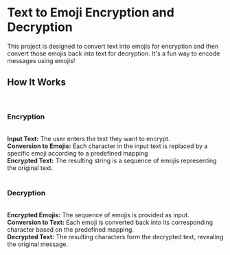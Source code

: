 <h1>Text to Emoji Encryption and Decryption</h1>
<p>This project is designed to convert text into emojis for encryption and then convert those emojis back into text for decryption. It's a fun way to encode messages using emojis!</p>

<h2>How It Works</h2><br>
<h3>Encryption</h3><br>
<b>Input Text:</b> The user enters the text they want to encrypt.<br>
<b>Conversion to Emojis:</b> Each character in the input text is replaced by a specific emoji according to a predefined mapping<br>
<b>Encrypted Text:</b> The resulting string is a sequence of emojis representing the original text.
<br>
<br>
<h3>Decryption</h3><br>
<b>Encrypted Emojis:</b> The sequence of emojis is provided as input.<br>
<b>Conversion to Text:</b> Each emoji is converted back into its corresponding character based on the predefined mapping.<br>
<b>Decrypted Text:</b> The resulting characters form the decrypted text, revealing the original message.





